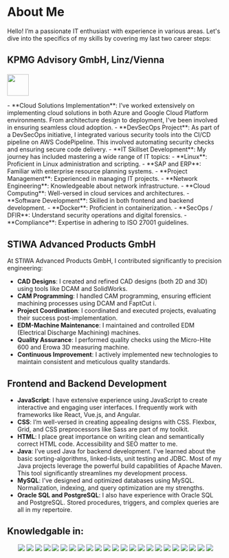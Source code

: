 # About Me
Hello! I’m a passionate IT enthusiast with experience in various areas. Let's dive into the specifics of my skills by covering my last two career steps:

## KPMG Advisory GmbH, Linz/Vienna <p align="right">
  <img src="https://upload.wikimedia.org/wikipedia/commons/9/9d/KPMG_logo.svg" width="50">
</p>
- **Cloud Solutions Implementation**: I’ve worked extensively on implementing cloud solutions in both Azure and Google Cloud Platform environments. From architecture design to deployment, I’ve been involved in ensuring seamless cloud adoption.
- **DevSecOps Project**: As part of a DevSecOps initiative, I integrated various security tools into the CI/CD pipeline on AWS CodePipeline. This involved automating security checks and ensuring secure code delivery.
- **IT Skillset Development**: My journey has included mastering a wide range of IT topics:
    - **Linux**: Proficient in Linux administration and scripting.
    - **SAP and ERP**: Familiar with enterprise resource planning systems.
    - **Project Management**: Experienced in managing IT projects.
    - **Network Engineering**: Knowledgeable about network infrastructure.
    - **Cloud Computing**: Well-versed in cloud services and architectures.
    - **Software Development**: Skilled in both frontend and backend development.
    - **Docker**: Proficient in containerization.
    - **SecOps / DFIR**: Understand security operations and digital forensics.
    - **Compliance**: Expertise in adhering to ISO 27001 guidelines.

## STIWA Advanced Products GmbH
At STIWA Advanced Products GmbH, I contributed significantly to precision engineering:
- **CAD Designs**: I created and refined CAD designs (both 2D and 3D) using tools like DCAM and SolidWorks.
- **CAM Programming**: I handled CAM programming, ensuring efficient machining processes using DCAM and FaptCut i.
- **Project Coordination**: I coordinated and executed projects, evaluating their success post-implementation.
- **EDM-Machine Maintenance**: I maintained and controlled EDM (Electrical Discharge Machining) machines.
- **Quality Assurance**: I performed quality checks using the Micro-Hite 600 and Erowa 3D measuring machine.
- **Continuous Improvement**: I actively implemented new technologies to maintain consistent and meticulous quality standards.

## Frontend and Backend Development
- **JavaScript**: I have extensive experience using JavaScript to create interactive and engaging user interfaces. I frequently work with frameworks like React, Vue.js, and Angular.
- **CSS**: I’m well-versed in creating appealing designs with CSS. Flexbox, Grid, and CSS preprocessors like Sass are part of my toolkit.
- **HTML**: I place great importance on writing clean and semantically correct HTML code. Accessibility and SEO matter to me.
- **Java**: I’ve used Java for backend development. I've learned about the basic sorting-algorithms, linked-lists, unit testing and JDBC. Most of my Java projects leverage the powerful build capabilities of Apache Maven. This tool significantly streamlines my development process.
- **MySQL**: I’ve designed and optimized databases using MySQL. Normalization, indexing, and query optimization are my strengths.
- **Oracle SQL and PostgreSQL**: I also have experience with Oracle SQL and PostgreSQL. Stored procedures, triggers, and complex queries are all in my repertoire.

## Knowledgable in:

<div style="text-align: center;">
    <img src="https://ziadoua.github.io/m3-Markdown-Badges/badges/Java/java1.svg"> <img src="https://ziadoua.github.io/m3-Markdown-Badges/badges/HTML/html1.svg"> <img src="https://ziadoua.github.io/m3-Markdown-Badges/badges/CSS/css1.svg"> <img src="https://ziadoua.github.io/m3-Markdown-Badges/badges/Bootstrap/bootstrap1.svg"> <img src="https://ziadoua.github.io/m3-Markdown-Badges/badges/Javascript/javascript3.svg"> <img src="https://ziadoua.github.io/m3-Markdown-Badges/badges/PHP/php3.svg"> <img src="https://ziadoua.github.io/m3-Markdown-Badges/badges/Oracle/oracle1.svg"> <img src="https://ziadoua.github.io/m3-Markdown-Badges/badges/MySQL/mysql1.svg"> <img src="https://ziadoua.github.io/m3-Markdown-Badges/badges/Firebase/firebase1.svg"> <img src="https://ziadoua.github.io/m3-Markdown-Badges/badges/PostgreSQL/postgresql1.svg"> <img src="https://ziadoua.github.io/m3-Markdown-Badges/badges/Heroku/heroku1.svg"> <img src="https://ziadoua.github.io/m3-Markdown-Badges/badges/Netlify/netlify1.svg"> <img src="https://ziadoua.github.io/m3-Markdown-Badges/badges/Docker/docker1.svg"> <img src="https://ziadoua.github.io/m3-Markdown-Badges/badges/Ubuntu/ubuntu1.svg"> <img src="https://ziadoua.github.io/m3-Markdown-Badges/badges/LinkedIn/linkedin1.svg"> <img src="https://ziadoua.github.io/m3-Markdown-Badges/badges/Git/git1.svg"> <img src="https://ziadoua.github.io/m3-Markdown-Badges/badges/VisualStudioCode/visualstudiocode3.svg"> <img src="https://ziadoua.github.io/m3-Markdown-Badges/badges/IDEA/idea3.svg"> <img src="https://ziadoua.github.io/m3-Markdown-Badges/badges/Shell/shell3.svg"> <img src="https://ziadoua.github.io/m3-Markdown-Badges/badges/Ubuntu/ubuntu1.svg"> <img src="https://ziadoua.github.io/m3-Markdown-Badges/badges/Windows/windows1.svg"> <img src="https://ziadoua.github.io/m3-Markdown-Badges/badges/Linux/linux3.svg"> <img src="https://ziadoua.github.io/m3-Markdown-Badges/badges/macOS/macos1.svg">
</div>

























